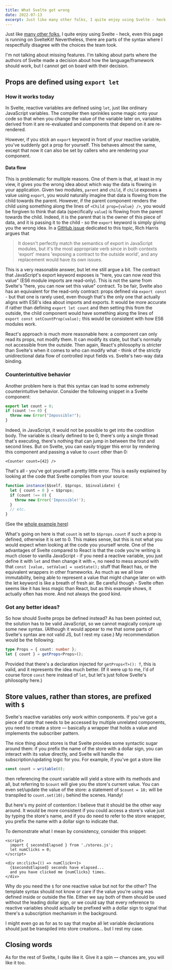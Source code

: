 ```yaml
---
title: What Svelte got wrong
date: 2022-07-13
excerpt: Just like many other folks, I quite enjoy using Svelte - heck, even this page is running on SvelteKit! Nevertheless, there are parts of the syntax where I respectfully disagree with the choices the team took.
---
```


Just like [many other folks](https://www.reddit.com/r/sveltejs/comments/owmnbr/svelte_is_stackoverflows_most_loved_web_framework/), I quite enjoy using Svelte - heck, even this page is running on SvelteKit!
Nevertheless, there are parts of the syntax where I respectfully disagree with the choices the team took.

I'm not talking about missing features. I'm talking about parts where the authors of Svelte made a decision about how
the language/framework should work, but I cannot get on board with their decision.

## Props are defined using `export let`

### How it works today

In Svelte, reactive variables are defined using `let`, just like ordinary JavaScript variables.
The compiler then sprinkles some magic onto your code so that when you change the value of the variable later on, variables derived from it are re-evaluated and components that depend on it are re-rendered.

However, if you stick an `export` keyword in front of your reactive variable, you've suddenly got a prop for yourself.
This behaves almost the same, except that now it can also be set by callers who are rendering your component.

#### Data flow

This is problematic for multiple reasons. One of them is that, at least in my view, it gives you the wrong idea about
which way the data is flowing in your application. Given two modules, `parent` and `child`, if `child` exposes a value using
`export`, you would naturally imagine that data is flowing from the child towards the parent. However, if the parent
component renders the child using something along the lines of `<Child prop={value} />`, you would be forgiven to think
that data (specifically `value`) is flowing from the parent towards the child. Indeed, it is the parent that is the owner
of this piece of data, and it is passing it to the child - so the `export` keyword is simply giving you the wrong idea.
In a [GitHub issue](https://github.com/sveltejs/svelte/issues/3454) dedicated to this topic, Rich Harris argues that

> It doesn't perfectly match the semantics of export in JavaScript modules, but it's the most appropriate verb since in both contexts 'export' means 'exposing a contract to the outside world', and any replacement would have its own issues.

This is a very reasonable answer, but let me still argue a bit. The contract that JavaScript's export keyword exposes
is "here, you can now _read_ this value" (ES6 module imports are read-only). This is not the same from Svelte's "here, you
can now set this value" contract. To be fair, Svelte also has an equivalent for the read-only contract: props defined
via `export const` - but that one is rarely used, even though that's the only one that actually aligns with ES6's idea
about imports and exports. It would be more accurate if rather than defining `export let count` and then setting this from
the outside, the child component would have something along the lines of `export const setCountProp(value);` this would be
consistent with how ES6 modules work.

React's approach is much more reasonable here: a component can only read its props, not modify them. It can modify its
state, but that's normally not accessible from the outside. Then again, React's philosophy is stricter than Svelte's
when it comes to who can modify what - think of the strictly unidirectional data flow of controlled input fields vs.
Svelte's two-way data binding.

### Counterintuitive behavior

Another problem here is that this syntax can lead to some extremely counterintuitive behavior. Consider the following
snippet in a Svelte component:

```typescript
export let count = 0;
if (count !== 0) {
  throw new Error("Impossible!");
}
```

Indeed, in JavaScript, it would not be possible to get into the condition body. The variable is clearly defined to be 0,
there's only a single thread that's executing, there's nothing that can jump in between the first and second lines. But
on Svelte, you can easily trigger this error by rendering this component and passing a value to `count` other than 0:

```tsx
<Counter count={42} />
```

That's all - you've got yourself a pretty little error. This is easily explained by looking at the code that Svelte
compiles from your source:

```typescript
function instance($$self, $$props, $$invalidate) {
  let { count = 0 } = $$props;
  if (count !== 0) {
    throw new Error('Impossible!');
  }
  // etc.
}
```

(See the [whole example here](https://svelte.dev/repl/0b6d90755f2943feadbb087f485edae3?version=3.49.0.))

What's going on here is that `count` is set to `$$props.count` if such a prop is defined, otherwise it is set to 0. This
makes sense, but this is not what you would expect when looking at the code you yourself wrote.
One of the advantages of Svelte compared to React is that the code you're writing is much closer to vanilla JavaScript -
if you need a reactive variable, you just define it with `let` and then change it with `=`, no need to mess around with that
`const [value, setValue] = useState();` stuff that React has, or the equivalent wrappers in other frameworks. As much as
we all love immutability, being able to represent a value that might change later on with the let keyword is like a
breath of fresh air. Be careful though - Svelte often seems like it has less magic than React, but as this example
shows, it actually often has more. And not always the good kind.

### Got any better ideas?

So how should Svelte props be defined instead? As has been pointed out, the solution has to be valid JavaScript, so we
cannot magically conjure up some new syntax. (Although it would appear to me that some parts of Svelte's syntax are not
valid JS, but I rest my case.) My recommendation would be the following:

```typescript
type Props = { count: number };
let { count } = getProps<Props>();
```

Provided that there's a declaration injected for `getProps<T>(): T`, this is valid, and it represents the idea much
better. (If it were up to me, I'd of course force `const` here instead of `let`, but let's just follow Svelte's philosophy
here.)

## Store values, rather than stores, are prefixed with `$`

Svelte's reactive variables only work within components. If you've got a piece of state that needs to be accessed by
multiple unrelated components, you need to create a store — basically a wrapper that holds a value and implements the
subscriber pattern.

The nice thing about stores is that Svelte provides some syntactic sugar around them: if you prefix the name of the
store with a dollar sign, you can interact with its value directly, and Svelte will handle the subscription/updating
logic for you. For example, if you've got a store like

```typescript
const count = writable(0);
```

then referencing the count variable will yield a store with its methods and all, but referring to `$count` will give you
the store's current value. You can even set/update the value of the store: a statement of `$count = 10;` will be
transpiled to `count.set(10);` behind the scenes. Handy!

But here's my point of contention: I believe that it should be the other way around. It would be more consistent if you
could access a store's value just by typing the store's name, and if you do need to refer to the store wrapper, you
prefix the name with a dollar sign to indicate that.

To demonstrate what I mean by consistency, consider this snippet:
```svelte
<script>
  import { secondsElapsed } from './stores.js';
  let numClicks = 0;
</script>

<div on:click={() => numClick++}>
  {$secondsElapsed} seconds have elapsed...
  and you have clicked me {numClicks} times.
</div>
```

Why do you need the `$` for one reactive value but not for the other? The template syntax should not know or care if the value you're using was defined inside or outside the file. Either we say both of them should be used without the leading dollar sign, or we could say that every reference to reactive variables should actually be prefixed with a dollar sign to signal that there's a subscription mechanism in the background.

I might even go as for as to say that maybe all let variable declarations should just be transpiled into store creations... but I rest my case.

## Closing words

As for the rest of Svelte, I quite like it. Give it a spin — chances are, you will like it too.
